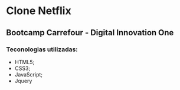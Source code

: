 # Clone Netflix

## Bootcamp Carrefour - Digital Innovation One

### Teconologias utilizadas: 

- HTML5;
- CSS3;
- JavaScript;
- Jquery


